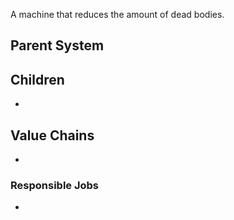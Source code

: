 A machine that reduces the amount of dead bodies. 
## Parent System

## Children
- 
## Value Chains
- 
### Responsible Jobs
-
